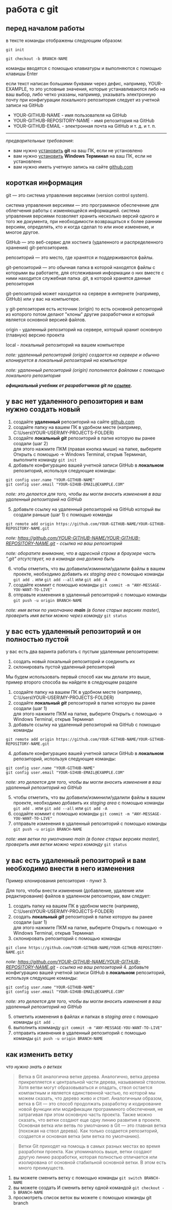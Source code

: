 # работа с git

## перед началом работы
в тексте команды отображены следующим образом:

`git init`

```shell
git checkout -b BRANCH-NAME
```

команды вводятся с помощью клавиатуры и выполняются с помощью клавишы Enter

если текст написан большими буквами через дефис, например, YOUR-EXAMPLE, то это условные значения, которые устанавливаются либо на ваш выбор, либо четко указаны, например, указывать электронную почту при конфигурации локального репозитория следует из учетной записи на GitHub 
- YOUR-GITHUB-NAME - имя пользователя на GitHub
- YOUR-GITHUB-REPOSITORY-NAME - имя репозитория на GitHub
- YOUR-GITHUB-EMAIL - электронная почта на GitHub и т. д. и т. п.

---

*предварительные требования*:
- вам нужно [установить](https://git-scm.com/book/ru/v2/%D0%92%D0%B2%D0%B5%D0%B4%D0%B5%D0%BD%D0%B8%D0%B5-%D0%A3%D1%81%D1%82%D0%B0%D0%BD%D0%BE%D0%B2%D0%BA%D0%B0-Git) **git** на ваш ПК, если не установлено
- вам нужно [установить](https://apps.microsoft.com/detail/9N0DX20HK701?hl=ru-ru) **Windows Терминал** на ваш ПК, если не установлено
- вам нужно иметь учетную запись на сайте [github.com](https://github.com/)


## короткая информация
git — это система управления версиями (version control system).

система управления версиями — это программное обеспечение для облегчения работы с изменяющейся информацией. система управления версиями позволяет хранить несколько версий одного и того же документа, при необходимости возвращаться к более ранним версиям, определять, кто и когда сделал то или иное изменение, и многое другое.

GitHub — это веб-сервис для хостинга (удаленного и распределенного хранения) git-репозиториев.

репозиторий — это место, где хранятся и поддерживаются файлы.

git-репозиторий — это обычная папка в которой находятся файлы с которыми вы работаете, для отслеживания информации о них вместе с ними находится служебная папка .git, в которой хранятся данные репозитория

git-репозиторий может находится на сервере в интернете (например, GitHub) или у вас на компьютере.

у git-репозитория есть источник (origin) то есть основной репозиторий из которого потом делают "клоны" другие разработчики и который является основной версией файлов.

origin - удаленный репозиторий на сервере, который хранит основную (главную) версию проекта

local - локальный репозиторий на вашем компьютере

*note: удаленный репозиторий (origin) создается на сервере и обычно клонируется в локальный репозиторий на компьютере*

*note: удаленный репозиторий (origin) пополняется файлами с помощью локального репозитория*

***официальный учебник от разработчиков git по [ссылке](https://git-scm.com/book/ru/v2).***

## у вас нет удаленного репозитория и вам нужно создать новый
1. создайте **удаленный** репозиторий на сайте [github.com](https://github.com/)
2. создайте папку на вашем ПК в удобном месте (например, C:\Users\YOUR-USER\MY-PROJECTS-FOLDER)
3. создайте **локальный** ***git*** репозиторий в папке которую вы ранее создали (шаг 2) <br> для этого нажмите ПКМ (правая кнопка мыши) на папке, выберите Открыть с помощью -> Windows Terminal, открыв Терминал, выполните команду `git init`
4. добавьте конфигурацию вашей учетной записи GitHub в **локальном** репозиторий, используя следующие команды:

```pwsh
git config user.name "YOUR-GITHUB-NAME"
git config user.email "YOUR-GIHUB-EMAIL@EXAMPLE.COM"
```
*note: это делается для того, чтобы вы могли вносить изменения в ваш удаленный репозиторий на GitHub* 

5. добавьте ссылку на удаленный репозиторий на GitHub который вы создали раньше (шаг 1) с помощью команды
```pwsh
git remote add origin https://github.com/YOUR-GITHUB-NAME/YOUR-GITHUB-REPOSITORY-NAME.git
```

*note: https://github.com/YOUR-GITHUB-NAME/YOUR-GITHUB-REPOSITORY-NAME.git - ссылка на ваш репозиторий*

*note: оборатите внимание, что в адресной строке в браузере часть ".git" отсутствует, но в команде она должна быть*

6. чтобы отметить, что вы добавили/изминили/удалили файлы в вашем проекте, необходимо добавить их *staging area* с помощью команды `git add .` или `git add --all` или `git add -A`
7. создайте коммит с помощью команды `git commit -m "ANY-MESSAGE-YOU-WANT-TO-LIVE"`
8. отправьте изменения в удаленный репозиторий с помощью команды `git push -u origin BRANCH-NAME`

*note: имя ветки по умолчанию **main** (в более старых версиях master), проверить имя ветки можно через команду* `git status`



## у вас есть удаленный репозиторий и он полностью пустой

у вас есть два варинта работать с пустым удаленным репозиторием:  
1. создать новый локальный репозиторий и соединить их  
2. склонировать пустой удаленный репозиторий  

Мы будем использовать первый способ как мы делали это выше, пример второго способа вы найдете в следующем разделе

1. создайте папку на вашем ПК в удобном месте (например, C:\Users\YOUR-USER\MY-PROJECTS-FOLDER)
2. создайте **локальный** ***git*** репозиторий в папке которую вы ранее создали (шаг 1) <br> для этого нажмите ПКМ на папке, выберите Открыть с помощью -> Windows Terminal, открыв Терминал
3. добавьте ссылку на удаленный репозиторий на GitHub с помощью команды
```pwsh
git remote add origin https://github.com/YOUR-GITHUB-NAME/YOUR-GITHUB-REPOSITORY-NAME.git
```
4. добавьте конфигурацию вашей учетной записи GitHub в **локальном** репозиторий, используя следующие команды:

```pwsh
git config user.name "YOUR-GITHUB-NAME"
git config user.email "YOUR-GIHUB-EMAIL@EXAMPLE.COM"
```

*note: это делается для того, чтобы вы могли вносить изменения в ваш удаленный репозиторий на GitHub*

5. чтобы отметить, что вы добавили/изминили/удалили файлы в вашем проекте, необходимо добавить их *staging area* с помощью команды `git add .` или `git add --all` или `git add -A`
6. создайте коммит с помощью команды `git commit -m "ANY-MESSAGE-YOU-WANT-TO-LIVE"`
7. отправьте изменения в удаленный репозиторий с помощью команды `git push -u origin BRANCH-NAME`

*note: имя ветки по умолчанию main (в более старых версиях master), проверить имя ветки можно через команду* `git status`

## у вас есть удаленный репозиторий и вам необходимо внести в него изменения
Пример клонирования репозитория - пункт 3.

Для того, чтобы внести изменения (добавление, удаление или редактирование) файлов в удаленном репозитории, вам следует:
1. создать папку на вашем ПК в удобном месте (например, C:\Users\YOUR-USER\MY-PROJECTS-FOLDER)
2. создать **локальный** ***git*** репозиторий в папке которую вы ранее создали (шаг 1) <br> для этого нажмите ПКМ на папке, выберите Открыть с помощью -> Windows Terminal, открыв Терминал
3. склонировать репозиторий с помощью команды
```
git clone https://github.com/YOUR-GITHUB-NAME/YOUR-GITHUB-REPOSITORY-NAME.git
```

*note: https://github.com/YOUR-GITHUB-NAME/YOUR-GITHUB-REPOSITORY-NAME.git - ссылка на ваш репозиторий*
4. добавьте конфигурацию вашей учетной записи GitHub в **локальном** репозиторий, используя следующие команды:

```pwsh
git config user.name "YOUR-GITHUB-NAME"
git config user.email "YOUR-GIHUB-EMAIL@EXAMPLE.COM"
```

*note: это делается для того, чтобы вы могли вносить изменения в ваш удаленный репозиторий на GitHub*

5. отметить изменения в файлах и папках в *staging area* с помощью команды `git add .`
6. выполнить комманду `git commit -m "ANY-MESSAGE-YOU-WANT-TO-LIVE"`
7. отправить изменения в удаленный репозиторий с помощью команды `git push -u origin BRANCH-NAME`

## как изменить ветку

*что нужно знать о ветках*

> Ветка в Git аналогична ветке дерева. Аналогично, ветка дерева прикрепляется к центральной части дерева, называемой стволом. Хотя ветви могут образовываться и опадать, ствол остается компактным и является единственной частью, по которой мы можем сказать, что дерево живо и стоит. Аналогичным образом, ветка в Git — это способ продолжать разработку и кодирование новой функции или модификации программного обеспечения, не затрагивая при этом основную часть проекта. Также можно сказать, что ветки создают еще одну линию развития в проекте. Основная ветка или ветвь по умолчанию в Git — это главная ветка (похожая на ствол дерева). Как только создается репозиторий, создается и основная ветка (или ветка по умолчанию).

> Ветки Git приходят на помощь в самых разных местах во время разработки проекта. Как упоминалось выше, ветки создают другую линию разработки, которая полностью отличается или изолирована от основной стабильной основной ветки. В этом есть много преимуществ.

1. вы можете сменить ветку с помощью команды `git switch BRANCH-NAME`
2. вы можете создать И сменить ветку одной командой `git checkout -b BRANCH-NAME`
3. просмотреть список веток вы можете с помощью команды git branch

